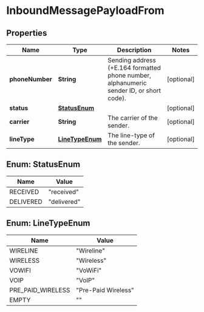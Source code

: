 

# InboundMessagePayloadFrom


## Properties

| Name | Type | Description | Notes |
|------------ | ------------- | ------------- | -------------|
|**phoneNumber** | **String** | Sending address (+E.164 formatted phone number, alphanumeric sender ID, or short code). |  [optional] |
|**status** | [**StatusEnum**](#StatusEnum) |  |  [optional] |
|**carrier** | **String** | The carrier of the sender. |  [optional] |
|**lineType** | [**LineTypeEnum**](#LineTypeEnum) | The line-type of the sender. |  [optional] |



## Enum: StatusEnum

| Name | Value |
|---- | -----|
| RECEIVED | &quot;received&quot; |
| DELIVERED | &quot;delivered&quot; |



## Enum: LineTypeEnum

| Name | Value |
|---- | -----|
| WIRELINE | &quot;Wireline&quot; |
| WIRELESS | &quot;Wireless&quot; |
| VOWIFI | &quot;VoWiFi&quot; |
| VOIP | &quot;VoIP&quot; |
| PRE_PAID_WIRELESS | &quot;Pre-Paid Wireless&quot; |
| EMPTY | &quot;&quot; |



